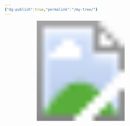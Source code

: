 ```yaml
---
{"dg-publish":true,"permalink":"/my-tree/"}
---
```


<!-- Image Map Generated for "Where the Waters flow North" -->
<svg version="1.1" xmlns="http://www.w3.org/2000/svg" xmlns:xlink="http://www.w3.org/1999/xlink" viewBox="0 0 2455 1620">
  <image width="2455" height="1620" xlink:href="/img/user/assets/Tree.png"></image> <a xlink:href="/vault/misc/this-is-me/">
    <circle cx="1226" cy="1234" r="106" fill="#5bc5de" opacity="0">
    <title>This is me...</title>
    </circle>
  </a><a xlink:href="/ancesters/kincaid/emory-garfield-kincaid-1922-1992/">
    <polygon points="1222,1126,1224,1019,1155,1030,1105,1058,1064,1093,1038,1136,1020,1180,1016,1232,1020,1269,1027,1297,1122,1267,1122,1201,1161,1145,1190,1130,1209,1126" fill="#70c8c0" opacity="0">
     <title>Emory Garfield Kincaid 1922-1992</title>
     </polygon>
  </a><a xlink:href="/ancesters/legg/alice-lee-legg-1931-2012/">
    <polygon points="1250,1128,1224,1121,1226,1021,1276,1026,1324,1045,1365,1073,1395,1104,1417,1143,1434,1188,1439,1232,1437,1266,1428,1297,1328,1262,1330,1208,1300,1154,1276,1141" fill="#fac26a" opacity="0">
     <title>Alice Lee Legg 1931-2012</title></polygon>
  </a><a xlink:href="/ancesters/kincaid/george-wesley-kincaid-1891-1976/">
    <polygon points="923,1329,910,1249,916,1167,936,1104,968,1045,1053,1104,1018,1180,1014,1245,1023,1297" fill="#5bc5de" opacity="0">
     <title>George Wesley Kincaid 1891-1976</title>
     </polygon>
  </a><a xlink:href="/ancesters/skaggs/laura-beatrice-skaggs-1901-1992/">
    <polygon points="968,1047,1018,989,1081,948,1144,924,1190,915,1226,911,1224,1019,1168,1024,1107,1054,1075,1078,1055,1104" fill="#c6d64e" opacity="0">
     <title>Laura Beatrice Skaggs 1901-1992</title>
     </polygon>
  </a><a xlink:href="/ancesters/legg/fred-rothwell-legg-1885-1958/">
    <polygon points="1226,913,1298,922,1365,946,1426,982,1480,1039,1398,1102,1341,1054,1291,1026,1248,1017,1226,1017" fill="#eb5e47" opacity="0">
     <title>Fred Rothwell Legg 1885-1958</title>
     </polygon>
  </a><a xlink:href="/ancesters/shaffer/mamie-catherine-shaffer-1888-1962/">
    <polygon points="1482,1043,1524,1123,1539,1178,1541,1258,1526,1325,1430,1293,1439,1212,1426,1156,1400,1104" fill="#fedd73" opacity="0">
     <title>Mamie Catherine Shaffer 1888-1962</title>
     </polygon>
  </a><a xlink:href="/ancesters/kincaid/james-william-kincaid-1850-1919/">
    <polygon points="712,1394,695,1334,686,1269,684,1206,693,1145,912,1180,908,1232,914,1282,923,1325" fill="#5bc5de" opacity="0">
     <title>James William Kincaid 1850-1919</title>
     </polygon>
  </a><a xlink:href="/ancesters/keenan/sarah-virginia-keenan-1849/">
    <polygon points="691,1141,706,1078,728,1021,754,965,788,913,966,1041,942,1082,923,1136,914,1175" fill="#5bc5de" opacity="0">
     <title>Sarah Virginia Keenan -1849</title>
     </polygon>
  </a><a xlink:href="/ancesters/skaggs/james-woodson-skaggs-1854-1937/">
    <polygon points="788,911,832,859,875,820,927,781,979,748,1081,943,1042,967,1005,995,968,1039" fill="#c6d64e" opacity="0">
     <title>James Woodson Skaggs 1854-1937</title>
     </polygon>
  </a><a xlink:href="/ancesters/skaggs/harriet-ann-skaggs-1859-1950/">
    <polygon points="981,748,1046,718,1101,703,1161,694,1224,690,1224,909,1170,915,1118,928,1081,941" fill="#c6d64e" opacity="0">
     <title>Harriet Ann Skaggs 1859-1950</title>
     </polygon>
  </a><a xlink:href="/ancesters/legg/william-mc-ginnis-legg-1849-1924/">
    <polygon points="1226,690,1289,692,1350,703,1404,720,1467,744,1367,943,1309,922,1263,913,1226,909" fill="#eb5e47" opacity="0">
     <title>William McGinnis Legg 1849-1924</title>
     </polygon>
  </a><a xlink:href="/ancesters/hawkins/mary-ann-hawkins-1853-1926/">
    <polygon points="1469,746,1528,781,1576,818,1617,857,1660,909,1482,1039,1445,1000,1398,961,1372,943" fill="#eb5e47" opacity="0">
     <title>Mary Ann Hawkins 1853-1926</title>
     </polygon>
  </a><a xlink:href="/ancesters/shaffer/christopher-clayton-shaffer-1864-1944/">
    <polygon points="1664,911,1699,965,1727,1019,1747,1076,1758,1141,1543,1175,1528,1121,1506,1082,1484,1041" fill="#fedd73" opacity="0">
     <title>Christopher Clayton Shaffer 1864-1944</title>
     </polygon>
  </a><a xlink:href="/ancesters/mc-clung/dorcas-ann-mc-clung-1866-1951/">
    <polygon points="1762,1143,1766,1214,1764,1271,1758,1329,1740,1394,1530,1325,1541,1273,1543,1219,1543,1178" fill="#fedd73" opacity="0">
     <title>Dorcas Ann McClung 1866-1951</title></polygon>
  </a>
</svg>
